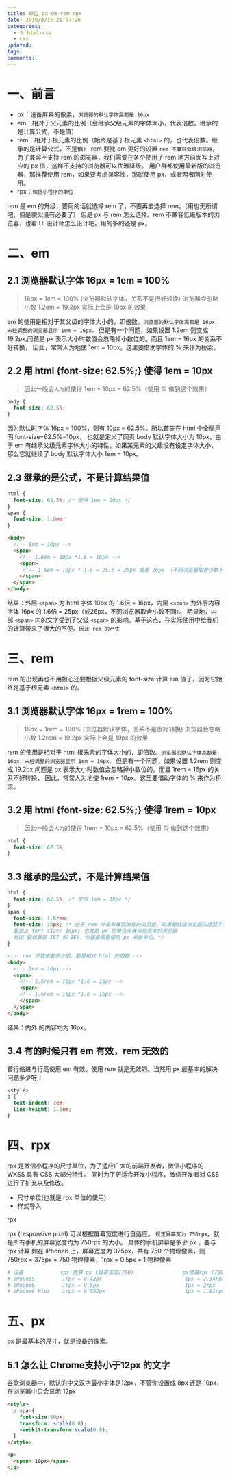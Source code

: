 ```yaml
---
title: 单位 px-em-rem-rpx
date: 2018/8/15 21:57:26
categories:
  - ① html-css
  - css
updated:
tags:
comments:
---
```


# 一、前言

* px：设备屏幕的像素，`浏览器的默认字体高都是 16px`
* em：相对于父元素的比例（会继承父级元素的字体大小，代表倍数。继承的是计算公式，不是值）
* rem：相对于根元素的比例（始终是基于根元素 `<html>` 的，也代表倍数。继承的是计算公式，不是值）
      rem 要比 em 更好的设置
      `rem 不兼容低级浏览器`，为了兼容不支持 rem 的浏览器，我们需要在各个使用了 rem 地方前面写上对应的 px 值，这样不支持的浏览器可以优雅降级。
      用户群都使用最新版的浏览器，那推荐使用 rem，如果要考虑兼容性，那就使用 px，或者两者同时使用。
* rpx：`微信小程序的单位`

rem 是 em 的升级，要用的话就选择 rem 了，不要再去选择 rem。（用也无所谓吧，但是貌似没有必要了）
但是 px 与 rem 怎么选择。rem 不兼容低级版本的浏览器，也看 UI 设计师怎么设计吧。用的多的还是 px。

# 二、em

## 2.1 浏览器默认字体 16px = 1em = 100%

>16px = 1em = 100% (浏览器默认字体，关系不是很好转换)
>浏览器会忽略小数 1.2em = 19.2px 实际上会是 19px 的效果

em 的使用是相对于其父级的字体大小的，即倍数。`浏览器的默认字体高都是 16px，未经调整的浏览器显示 1em = 16px。`
但是有一个问题，如果设置 1.2em 则变成 19.2px,问题是 px 表示大小时数值会忽略掉小数位的。而且 1em = 16px 的关系不好转换，
因此，常常人为地使 1em = 10px。这里要借助字体的 % 来作为桥梁。

## 2.2 用 html {font-size: 62.5%;} 使得 1em = 10px

>因此一般会`人为`的使得  1em = 10px = 62.5%（使用 % 做到这个效果）

```CSS
body {
  font-size: 62.5%;
}
```

因为默认时字体 16px = 100%，则有 10px = 62.5%。所以首先在 html 中全局声明 font-size=62.5%=10px，
也就是定义了网页 body 默认字体大小为 10px，由于 em 有继承父级元素字体大小的特性，如果某元素的父级没有设定字体大小，
那么它就继续了 body 默认字体大小 1em = 10px。

## 2.3 继承的是公式，不是计算结果值

```CSS
html {
  font-size: 62.5%; /* 使得 1em = 10px */
}
span {
  font-size: 1.6em;
}
```

```HTML
<body>
  <!-- 1em = 10px -->
  <span>
    <!-- 1.6em = 10px *1.6 = 16px -->
    <span>
     <!-- 1.6em = 16px * 1.6 = 25.6 = 25px 或者 26px （不同浏览器取舍小数不同）-->
    </span>
  </span>
</body>
```

结果：外层 `<span>` 为 html 字体 10px 的 1.6倍 = 16px，内层 `<span>` 为外层内容字体 16px 的 1.6倍 = 25px（或26px，不同浏览器取舍小数不同）。
明显地，内部 `<span>` 内的文字受到了父级 `<span>` 的影响。基于这点，在实际使用中给我们的计算带来了很大的不便。`因此 rem 的产生`

# 三、rem

rem 的出现再也不用担心还要根据父级元素的 font-size 计算 em 值了，因为它始终是基于根元素 `<html>` 的。

## 3.1 浏览器默认字体 16px = 1rem = 100%

>16px = 1rem = 100% (浏览器默认字体，关系不是很好转换)
>浏览器会忽略小数 1.2rem = 19.2px 实际上会是 19px 的效果

rem 的使用是相对于 html 根元素的字体大小的，即倍数。`浏览器的默认字体高都是 16px，未经调整的浏览器显示 1em = 16px。`
但是有一个问题，如果设置 1.2rem 则变成 19.2px,问题是 px 表示大小时数值会忽略掉小数位的。而且 1rem = 16px 的关系不好转换，
因此，常常人为地使 1rem = 10px。这里要借助字体的 % 来作为桥梁。

## 3.2 用 html {font-size: 62.5%;} 使得 1rem = 10px

>因此一般会`人为`的使得  1rem = 10px = 62.5%（使用 % 做到这个效果）

```CSS
html {
  font-size: 62.5%;
}
```

## 3.3 继承的是公式，不是计算结果值

```CSS
html {
  font-size: 62.5%; /* 使得 1em = 10px */
}
span {
  font-size: 1.6rem;
  font-size: 16px; /* 由于 rem 并没有兼容所有的浏览器，如果是低级浏览器的话就不要用 rem 了吧，实在用了的话，
  要加上 font-size: 16px; 也就是 px 的单位来兼容低版本的浏览器
  例如 要想兼容 IE7 和 IE8，你还是需要使用 px 来做单位。*/
}
```

```HTML
<!-- rem 不管嵌套多少层，都是相对 html 的倍数 -->
<body>
  <!-- 1em = 10px -->
  <span>
    <!-- 1.6rem = 10px *1.6 = 16px -->
    <span>
    <!-- 1.6rem = 10px *1.6 = 16px -->
    </span>
  </span>
</body>
```

结果：内外 <span> 的内容均为 16px。

## 3.4 有的时候只有 em 有效，rem 无效的

首行缩进与行高使用 em 有效。使用 rem 就是无效的。当然用 px 最基本的解决问题多少呀！

```CSS
<style>
p {
  text-indent: 2em;
  line-height: 1.5em;
}
```

# 四、rpx

rpx 是微信小程序的尺寸单位，为了适应广大的前端开发者，微信小程序的 WXSS 具有 CSS 大部分特性。 同时为了更适合开发小程序，微信开发者对 CSS 进行了扩充以及修改。

* 尺寸单位(也就是 rpx 单位的使用)
* 样式导入

rpx

rpx (responsive pixel)
    可以根据屏幕宽度进行自适应。
    `规定屏幕宽为 750rpx`。就是所有手机的屏幕宽度均为 750rpx 的大小。
    具体的手机屏幕是多少 px ，要与 rpx 计算
    如在 iPhone6 上，屏幕宽度为 375px，共有 750 个物理像素，则 750rpx = 375px = 750 物理像素，1rpx = 0.5px = 1 物理像素

```BASH
# 设备            rpx 换算 px (屏幕宽度/750)                px换算rpx (750/屏幕宽度)
# iPhone5         1rpx = 0.42px                           1px = 2.34rpx
# iPhone6         1rpx = 0.5px                            1px = 2rpx
# iPhone6 Plus    1rpx = 0.552px                          1px = 1.81rpx
```

# 五、px

px 是最基本的尺寸，就是设备的像素。

## 5.1 怎么让 Chrome支持小于12px 的文字

谷歌浏览器中，默认的中文汉字最小字体是12px，不管你设置成 8px 还是 10px，在浏览器中只会显示 12px

```HTML
<style>
  p span{
    font-size:10px;
    transform: scale(0.8);
    -webkit-transform:scale(0.8);
  }
</style>

<p>
  <span> 10px</span>
</p>
```